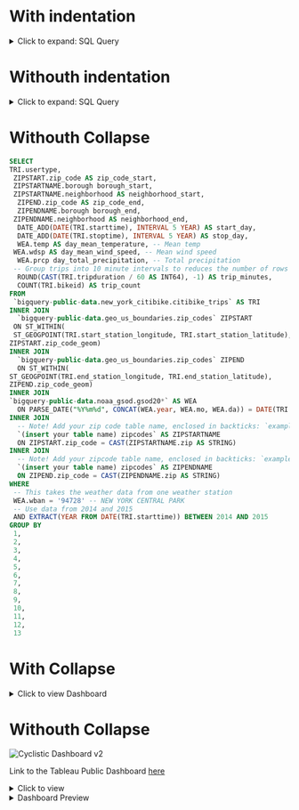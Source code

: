 # With indentation

<details><summary>Click to expand: SQL Query</summary>
  
  ```sql
    SELECT
    TRI.usertype,
     ZIPSTART.zip_code AS zip_code_start,
     ZIPSTARTNAME.borough borough_start,
     ZIPSTARTNAME.neighborhood AS neighborhood_start,
      ZIPEND.zip_code AS zip_code_end,
      ZIPENDNAME.borough borough_end,
     ZIPENDNAME.neighborhood AS neighborhood_end,
      DATE_ADD(DATE(TRI.starttime), INTERVAL 5 YEAR) AS start_day,
      DATE_ADD(DATE(TRI.stoptime), INTERVAL 5 YEAR) AS stop_day,
      WEA.temp AS day_mean_temperature, -- Mean temp
     WEA.wdsp AS day_mean_wind_speed, -- Mean wind speed
      WEA.prcp day_total_precipitation, -- Total precipitation
     -- Group trips into 10 minute intervals to reduces the number of rows
      ROUND(CAST(TRI.tripduration / 60 AS INT64), -1) AS trip_minutes,
      COUNT(TRI.bikeid) AS trip_count
    FROM
     `bigquery-public-data.new_york_citibike.citibike_trips` AS TRI
    INNER JOIN
      `bigquery-public-data.geo_us_boundaries.zip_codes` ZIPSTART
     ON ST_WITHIN(
     ST_GEOGPOINT(TRI.start_station_longitude, TRI.start_station_latitude),
    ZIPSTART.zip_code_geom)
    INNER JOIN
      `bigquery-public-data.geo_us_boundaries.zip_codes` ZIPEND
      ON ST_WITHIN(
    ST_GEOGPOINT(TRI.end_station_longitude, TRI.end_station_latitude),
    ZIPEND.zip_code_geom)
    INNER JOIN
    `bigquery-public-data.noaa_gsod.gsod20*` AS WEA
      ON PARSE_DATE("%Y%m%d", CONCAT(WEA.year, WEA.mo, WEA.da)) = DATE(TRI.starttime)
    INNER JOIN
      -- Note! Add your zip code table name, enclosed in backticks: `example_table`
      `(insert your table name) zipcodes` AS ZIPSTARTNAME
      ON ZIPSTART.zip_code = CAST(ZIPSTARTNAME.zip AS STRING)
    INNER JOIN
      -- Note! Add your zipcode table name, enclosed in backticks: `example_table`
      `(insert your table name) zipcodes` AS ZIPENDNAME
      ON ZIPEND.zip_code = CAST(ZIPENDNAME.zip AS STRING)
    WHERE
     -- This takes the weather data from one weather station
     WEA.wban = '94728' -- NEW YORK CENTRAL PARK
     -- Use data from 2014 and 2015
     AND EXTRACT(YEAR FROM DATE(TRI.starttime)) BETWEEN 2014 AND 2015
    GROUP BY
     1, 
     2,
      3,
      4,
      5,
      6,
      7,
      8,
      9,
      10,
      11,
      12,
      13
  ```

</details>


# Withouth indentation

<details>
  <summary>Click to expand: SQL Query</summary>
  
```sql
SELECT
TRI.usertype,
 ZIPSTART.zip_code AS zip_code_start,
 ZIPSTARTNAME.borough borough_start,
 ZIPSTARTNAME.neighborhood AS neighborhood_start,
  ZIPEND.zip_code AS zip_code_end,
  ZIPENDNAME.borough borough_end,
 ZIPENDNAME.neighborhood AS neighborhood_end,
  DATE_ADD(DATE(TRI.starttime), INTERVAL 5 YEAR) AS start_day,
  DATE_ADD(DATE(TRI.stoptime), INTERVAL 5 YEAR) AS stop_day,
  WEA.temp AS day_mean_temperature, -- Mean temp
 WEA.wdsp AS day_mean_wind_speed, -- Mean wind speed
  WEA.prcp day_total_precipitation, -- Total precipitation
 -- Group trips into 10 minute intervals to reduces the number of rows
  ROUND(CAST(TRI.tripduration / 60 AS INT64), -1) AS trip_minutes,
  COUNT(TRI.bikeid) AS trip_count
FROM
 `bigquery-public-data.new_york_citibike.citibike_trips` AS TRI
INNER JOIN
  `bigquery-public-data.geo_us_boundaries.zip_codes` ZIPSTART
 ON ST_WITHIN(
 ST_GEOGPOINT(TRI.start_station_longitude, TRI.start_station_latitude),
ZIPSTART.zip_code_geom)
INNER JOIN
  `bigquery-public-data.geo_us_boundaries.zip_codes` ZIPEND
  ON ST_WITHIN(
ST_GEOGPOINT(TRI.end_station_longitude, TRI.end_station_latitude),
ZIPEND.zip_code_geom)
INNER JOIN
`bigquery-public-data.noaa_gsod.gsod20*` AS WEA
  ON PARSE_DATE("%Y%m%d", CONCAT(WEA.year, WEA.mo, WEA.da)) = DATE(TRI.starttime)
INNER JOIN
  -- Note! Add your zip code table name, enclosed in backticks: `example_table`
  `(insert your table name) zipcodes` AS ZIPSTARTNAME
  ON ZIPSTART.zip_code = CAST(ZIPSTARTNAME.zip AS STRING)
INNER JOIN
  -- Note! Add your zipcode table name, enclosed in backticks: `example_table`
  `(insert your table name) zipcodes` AS ZIPENDNAME
  ON ZIPEND.zip_code = CAST(ZIPENDNAME.zip AS STRING)
WHERE
 -- This takes the weather data from one weather station
 WEA.wban = '94728' -- NEW YORK CENTRAL PARK
 -- Use data from 2014 and 2015
 AND EXTRACT(YEAR FROM DATE(TRI.starttime)) BETWEEN 2014 AND 2015
GROUP BY
 1, 
 2,
  3,
  4,
  5,
  6,
  7,
  8,
  9,
  10,
  11,
  12,
  13
```

</details>

# Withouth Collapse

```sql
SELECT
TRI.usertype,
 ZIPSTART.zip_code AS zip_code_start,
 ZIPSTARTNAME.borough borough_start,
 ZIPSTARTNAME.neighborhood AS neighborhood_start,
  ZIPEND.zip_code AS zip_code_end,
  ZIPENDNAME.borough borough_end,
 ZIPENDNAME.neighborhood AS neighborhood_end,
  DATE_ADD(DATE(TRI.starttime), INTERVAL 5 YEAR) AS start_day,
  DATE_ADD(DATE(TRI.stoptime), INTERVAL 5 YEAR) AS stop_day,
  WEA.temp AS day_mean_temperature, -- Mean temp
 WEA.wdsp AS day_mean_wind_speed, -- Mean wind speed
  WEA.prcp day_total_precipitation, -- Total precipitation
 -- Group trips into 10 minute intervals to reduces the number of rows
  ROUND(CAST(TRI.tripduration / 60 AS INT64), -1) AS trip_minutes,
  COUNT(TRI.bikeid) AS trip_count
FROM
 `bigquery-public-data.new_york_citibike.citibike_trips` AS TRI
INNER JOIN
  `bigquery-public-data.geo_us_boundaries.zip_codes` ZIPSTART
 ON ST_WITHIN(
 ST_GEOGPOINT(TRI.start_station_longitude, TRI.start_station_latitude),
ZIPSTART.zip_code_geom)
INNER JOIN
  `bigquery-public-data.geo_us_boundaries.zip_codes` ZIPEND
  ON ST_WITHIN(
ST_GEOGPOINT(TRI.end_station_longitude, TRI.end_station_latitude),
ZIPEND.zip_code_geom)
INNER JOIN
`bigquery-public-data.noaa_gsod.gsod20*` AS WEA
  ON PARSE_DATE("%Y%m%d", CONCAT(WEA.year, WEA.mo, WEA.da)) = DATE(TRI.starttime)
INNER JOIN
  -- Note! Add your zip code table name, enclosed in backticks: `example_table`
  `(insert your table name) zipcodes` AS ZIPSTARTNAME
  ON ZIPSTART.zip_code = CAST(ZIPSTARTNAME.zip AS STRING)
INNER JOIN
  -- Note! Add your zipcode table name, enclosed in backticks: `example_table`
  `(insert your table name) zipcodes` AS ZIPENDNAME
  ON ZIPEND.zip_code = CAST(ZIPENDNAME.zip AS STRING)
WHERE
 -- This takes the weather data from one weather station
 WEA.wban = '94728' -- NEW YORK CENTRAL PARK
 -- Use data from 2014 and 2015
 AND EXTRACT(YEAR FROM DATE(TRI.starttime)) BETWEEN 2014 AND 2015
GROUP BY
 1,
 2,
 3,
 4,
 5,
 6,
 7,
 8,
 9,
 10,
 11,
 12,
 13
```

# With Collapse

<details>
<summary>Click to view Dashboard</summary>

![Cyclistic Dashboard v2](https://github.com/user-attachments/assets/31ed35a7-31b9-40c4-b3c0-885e360478ab)

[Link to the Tableau Public Dashboard](https://public.tableau.com/views/Activity-BuildadashboardforCyclistic/1stDashboard?:language=en-US&publish=yes&:sid=&:redirect=auth&:display_count=n&:origin=viz_share_link)

</details>

# Withouth Collapse

![Cyclistic Dashboard v2](https://github.com/user-attachments/assets/31ed35a7-31b9-40c4-b3c0-885e360478ab)


[dashboard]: https://public.tableau.com/views/Activity-BuildadashboardforCyclistic/1stDashboard?:language=en-US&publish=yes&:sid=&:redirect=auth&:display_count=n&:origin=viz_share_link

Link to the Tableau Public Dashboard [here][dashboard]

<div markdown="1">
<details>
  <summary>Click to view</summary>
  
  ![Cyclistic Dashboard v2](https://github.com/user-attachments/assets/31ed35a7-31b9-40c4-b3c0-885e360478ab)

```sql
SELECT
TRI.usertype
```
</details>
</div>


<details>
  <summary>Dashboard Preview</summary>

  <p>You can view the full dashboard at:</p>
  <img src="https://github.com/user-attachments/assets/31ed35a7-31b9-40c4-b3c0-885e360478ab" alt="Dashboard">
  <a href="https://github.com/user-attachments/assets/31ed35a7-31b9-40c4-b3c0-885e360478ab" target="_blank">
    View Dashboard on Tableau
  </a>

  <pre><code class="language-sql">
SELECT
TRI.usertype,
 ZIPSTART.zip_code AS zip_code_start,
  </code></pre>
</details>
